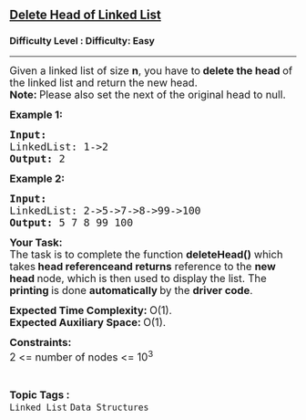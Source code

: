 <h2><a href="https://www.geeksforgeeks.org/problems/delete-head-of-linked-list/1?page=1&category=Linked%20List&status=unsolved&sortBy=submissions">Delete Head of Linked List</a></h2><h3>Difficulty Level : Difficulty: Easy</h3><hr><div class="problems_problem_content__Xm_eO"><p><span style="font-size:18px">Given a linked list of size <strong>n</strong>, you have to<strong> delete the head </strong>of the linked list and return the new head.<br>
<strong>Note: </strong>Please also set the next of the original head to null.</span></p>

<p><span style="font-size:18px"><strong>Example 1:</strong></span></p>

<pre><span style="font-size:18px"><strong>Input:
</strong>LinkedList: 1-&gt;2
<strong>Output: </strong>2</span>
</pre>

<p><span style="font-size:18px"><strong>Example 2:</strong></span></p>

<pre><span style="font-size:18px"><strong>Input:
</strong>LinkedList: 2-&gt;5-&gt;7-&gt;8-&gt;99-&gt;100
<strong>Output: </strong>5 7 8 99 100</span></pre>

<p><span style="font-size:18px"><strong>Your Task:</strong><br>
The task is to complete the function <strong>deleteHead()</strong> which takes<strong> head reference</strong><strong>and returns</strong> reference to the <strong>new head </strong>node, which is then used to display the list. The <strong>printing </strong>is done <strong>automatically </strong>by the <strong>driver code</strong>.</span></p>

<p><span style="font-size:18px"><strong>Expected Time Complexity:&nbsp;</strong>O(1).<br>
<strong>Expected Auxiliary Space:&nbsp;</strong>O(1).</span></p>

<p><span style="font-size:18px"><strong>Constraints:</strong><br>
2 &lt;= number of nodes &lt;= 10<sup>3</sup></span></p>
</div><br><p><span style=font-size:18px><strong>Topic Tags : </strong><br><code>Linked List</code>&nbsp;<code>Data Structures</code>&nbsp;